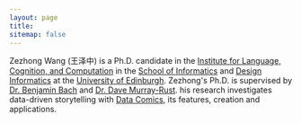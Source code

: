 ```yaml
---
layout: page
title: 
sitemap: false
---
```


Zezhong Wang (王泽中) is a Ph.D. candidate 
in the [Institute for Language, Cognition, and Computation](http://web.inf.ed.ac.uk/ilcc)
in the [School of Informatics](http://web.inf.ed.ac.uk/) and [Design Informatics](https://www.designinformatics.org/)
at the [University of Edinburgh](https://www.ed.ac.uk/). Zezhong's Ph.D. is supervised by [Dr. Benjamin Bach](https://visualinteractivedata.github.io/bach.html) and [Dr. Dave Murray-Rust](http://dave.murray-rust.org/). his research investigates data-driven storytelling with [Data Comics](https://datacomics.github.io/), its features, creation and applications.

